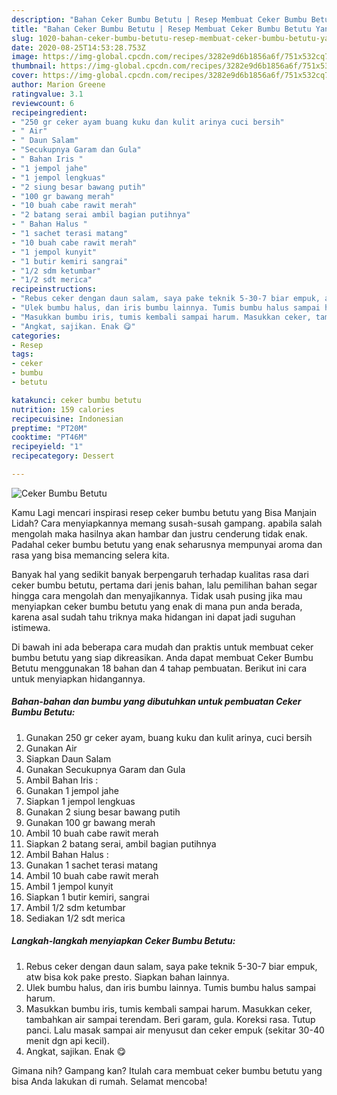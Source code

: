 ```yaml
---
description: "Bahan Ceker Bumbu Betutu | Resep Membuat Ceker Bumbu Betutu Yang Sempurna"
title: "Bahan Ceker Bumbu Betutu | Resep Membuat Ceker Bumbu Betutu Yang Sempurna"
slug: 1020-bahan-ceker-bumbu-betutu-resep-membuat-ceker-bumbu-betutu-yang-sempurna
date: 2020-08-25T14:53:28.753Z
image: https://img-global.cpcdn.com/recipes/3282e9d6b1856a6f/751x532cq70/ceker-bumbu-betutu-foto-resep-utama.jpg
thumbnail: https://img-global.cpcdn.com/recipes/3282e9d6b1856a6f/751x532cq70/ceker-bumbu-betutu-foto-resep-utama.jpg
cover: https://img-global.cpcdn.com/recipes/3282e9d6b1856a6f/751x532cq70/ceker-bumbu-betutu-foto-resep-utama.jpg
author: Marion Greene
ratingvalue: 3.1
reviewcount: 6
recipeingredient:
- "250 gr ceker ayam buang kuku dan kulit arinya cuci bersih"
- " Air"
- " Daun Salam"
- "Secukupnya Garam dan Gula"
- " Bahan Iris "
- "1 jempol jahe"
- "1 jempol lengkuas"
- "2 siung besar bawang putih"
- "100 gr bawang merah"
- "10 buah cabe rawit merah"
- "2 batang serai ambil bagian putihnya"
- " Bahan Halus "
- "1 sachet terasi matang"
- "10 buah cabe rawit merah"
- "1 jempol kunyit"
- "1 butir kemiri sangrai"
- "1/2 sdm ketumbar"
- "1/2 sdt merica"
recipeinstructions:
- "Rebus ceker dengan daun salam, saya pake teknik 5-30-7 biar empuk, atw bisa kok pake presto. Siapkan bahan lainnya."
- "Ulek bumbu halus, dan iris bumbu lainnya. Tumis bumbu halus sampai harum."
- "Masukkan bumbu iris, tumis kembali sampai harum. Masukkan ceker, tambahkan air sampai terendam. Beri garam, gula. Koreksi rasa. Tutup panci. Lalu masak sampai air menyusut dan ceker empuk (sekitar 30-40 menit dgn api kecil)."
- "Angkat, sajikan. Enak 😋"
categories:
- Resep
tags:
- ceker
- bumbu
- betutu

katakunci: ceker bumbu betutu 
nutrition: 159 calories
recipecuisine: Indonesian
preptime: "PT20M"
cooktime: "PT46M"
recipeyield: "1"
recipecategory: Dessert

---
```



![Ceker Bumbu Betutu](https://img-global.cpcdn.com/recipes/3282e9d6b1856a6f/751x532cq70/ceker-bumbu-betutu-foto-resep-utama.jpg)

Kamu Lagi mencari inspirasi resep ceker bumbu betutu yang Bisa Manjain Lidah? Cara menyiapkannya memang susah-susah gampang. apabila salah mengolah maka hasilnya akan hambar dan justru cenderung tidak enak. Padahal ceker bumbu betutu yang enak seharusnya mempunyai aroma dan rasa yang bisa memancing selera kita.



Banyak hal yang sedikit banyak berpengaruh terhadap kualitas rasa dari ceker bumbu betutu, pertama dari jenis bahan, lalu pemilihan bahan segar hingga cara mengolah dan menyajikannya. Tidak usah pusing jika mau menyiapkan ceker bumbu betutu yang enak di mana pun anda berada, karena asal sudah tahu triknya maka hidangan ini dapat jadi suguhan istimewa.


Di bawah ini ada beberapa cara mudah dan praktis untuk membuat ceker bumbu betutu yang siap dikreasikan. Anda dapat membuat Ceker Bumbu Betutu menggunakan 18 bahan dan 4 tahap pembuatan. Berikut ini cara untuk menyiapkan hidangannya.

<!--inarticleads1-->

##### Bahan-bahan dan bumbu yang dibutuhkan untuk pembuatan Ceker Bumbu Betutu:

1. Gunakan 250 gr ceker ayam, buang kuku dan kulit arinya, cuci bersih
1. Gunakan  Air
1. Siapkan  Daun Salam
1. Gunakan Secukupnya Garam dan Gula
1. Ambil  Bahan Iris :
1. Gunakan 1 jempol jahe
1. Siapkan 1 jempol lengkuas
1. Gunakan 2 siung besar bawang putih
1. Gunakan 100 gr bawang merah
1. Ambil 10 buah cabe rawit merah
1. Siapkan 2 batang serai, ambil bagian putihnya
1. Ambil  Bahan Halus :
1. Gunakan 1 sachet terasi matang
1. Ambil 10 buah cabe rawit merah
1. Ambil 1 jempol kunyit
1. Siapkan 1 butir kemiri, sangrai
1. Ambil 1/2 sdm ketumbar
1. Sediakan 1/2 sdt merica




<!--inarticleads2-->

##### Langkah-langkah menyiapkan Ceker Bumbu Betutu:

1. Rebus ceker dengan daun salam, saya pake teknik 5-30-7 biar empuk, atw bisa kok pake presto. Siapkan bahan lainnya.
1. Ulek bumbu halus, dan iris bumbu lainnya. Tumis bumbu halus sampai harum.
1. Masukkan bumbu iris, tumis kembali sampai harum. Masukkan ceker, tambahkan air sampai terendam. Beri garam, gula. Koreksi rasa. Tutup panci. Lalu masak sampai air menyusut dan ceker empuk (sekitar 30-40 menit dgn api kecil).
1. Angkat, sajikan. Enak 😋




Gimana nih? Gampang kan? Itulah cara membuat ceker bumbu betutu yang bisa Anda lakukan di rumah. Selamat mencoba!
